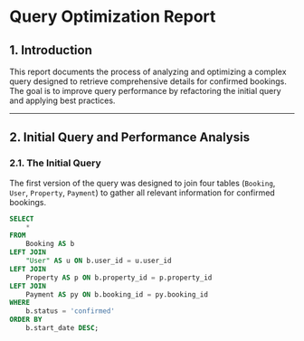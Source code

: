 # Query Optimization Report

## 1. Introduction

This report documents the process of analyzing and optimizing a complex query designed to retrieve comprehensive details for confirmed bookings. The goal is to improve query performance by refactoring the initial query and applying best practices.

---

## 2. Initial Query and Performance Analysis

### 2.1. The Initial Query

The first version of the query was designed to join four tables (`Booking`, `User`, `Property`, `Payment`) to gather all relevant information for confirmed bookings.

```sql
SELECT
    *
FROM
    Booking AS b
LEFT JOIN
    "User" AS u ON b.user_id = u.user_id
LEFT JOIN
    Property AS p ON b.property_id = p.property_id
LEFT JOIN
    Payment AS py ON b.booking_id = py.booking_id
WHERE
    b.status = 'confirmed'
ORDER BY
    b.start_date DESC;
